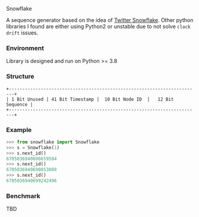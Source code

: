 Snowflake

A sequence generator based on the idea of [Twitter Snowflake](https://blog.twitter.com/engineering/en_us/a/2010/announcing-snowflake.html).
Other python libraries I found are either using Python2 or unstable due to not solve `clock drift`
issues.

### Environment
Library is designed and run on Python >= 3.8

### Structure

```
+------------------------------------------------------------------------+
| 1 Bit Unused | 41 Bit Timestamp |  10 Bit Node ID  |   12 Bit Sequence |
+------------------------------------------------------------------------+
```

### Example

```python
>>> from snowflake import Snowflake
>>> s = Snowflake(1)
>>> s.next_id()
6705036940686659584
>>> s.next_id()
6705036940690853888
>>> s.next_id()
6705036940699242496
```

### Benchmark
TBD


